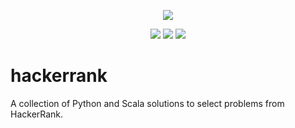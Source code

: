 <p align="center">
	<a href="https://www.hackerrank.com/albiewalbie"><img src="http://gradsingames.com/wp-content/uploads/2015/12/title-hackerrank.jpg" ></a>
</p>
<p align="center">
	<img src="https://img.shields.io/badge/challenges%20solved-74-brightgreen.svg">
	<img src="https://img.shields.io/badge/languages-Python%20%2F%20Scala-lightgrey.svg">
	<img src="https://img.shields.io/badge/last%20update-21%2F06%2F2017-brightgreen.svg">
</p>

# hackerrank
A collection of Python and Scala solutions to select problems from HackerRank.
